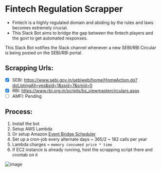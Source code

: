 # Fintech Regulation Scrapper

- Fintech is a highly regulated domain and abiding by the rules and laws becomes extremely crucial. 
- This Slack Bot aims to bridge the gap between the fintech players and the govt to get automated responses.

This Slack Bot notifies the Slack channel whenever a new SEBI/RBI Circular is being posted on the SEBI/RBI portal.

## Scrapping Urls:
- [x] SEBI: https://www.sebi.gov.in/sebiweb/home/HomeAction.do?doListingAll=yes&sid=1&ssid=7&smid=0
- [x] RBI: https://www.rbi.org.in/scripts/bs_viewmastercirculars.aspx
- [ ] AMFI: Pending

## Process:
1. Install the bot
2. Setup AWS Lambda
3. Or setup Amazon [Event Bridge Scheduler](https://aws.amazon.com/blogs/compute/introducing-amazon-eventbridge-scheduler/)
4. Set up a cron-job every alternate days ~ 365/2 ~ 182 calls per year
5. Lambda charges = ```memory consumed price * time```
6. If EC2 instance is already running, host the scrapping script there and crontab on it


![image](https://user-images.githubusercontent.com/71402528/224565099-03152e0d-3ecd-49e9-9d9b-bce63aaf643e.png)
